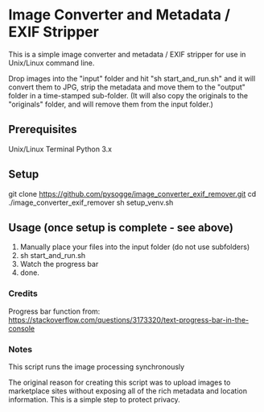 # Image Converter and Metadata / EXIF Stripper
This is a simple image converter and metadata / EXIF stripper for use in Unix/Linux command line.

Drop images into the "input" folder and hit "sh start_and_run.sh" and it will convert them to JPG, strip the metadata and move them to the "output" folder in a time-stamped sub-folder.  (It will also copy the originals to the "originals" folder, and will remove them from the input folder.)

## Prerequisites
Unix/Linux Terminal
Python 3.x

## Setup
git clone https://github.com/pysogge/image_converter_exif_remover.git
cd ./image_converter_exif_remover
sh setup_venv.sh

## Usage (once setup is complete - see above)
1. Manually place your files into the input folder (do not use subfolders)
2. sh start_and_run.sh
3. Watch the progress bar
4. done.

### Credits
Progress bar function from: https://stackoverflow.com/questions/3173320/text-progress-bar-in-the-console

### Notes
This script runs the image processing synchronously

The original reason for creating this script was to upload images to marketplace sites without exposing all of the rich metadata and location information.  This is a simple step to protect privacy.
